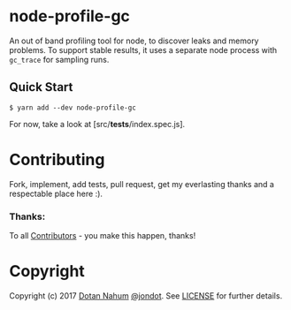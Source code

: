 # node-profile-gc

An out of band profiling tool for node, to discover leaks and memory problems. To support stable results, it uses a separate node process with `gc_trace` for sampling runs.

## Quick Start

```
$ yarn add --dev node-profile-gc
```

For now, take a look at [src/__tests__/index.spec.js].

# Contributing

Fork, implement, add tests, pull request, get my everlasting thanks and a respectable place here :).


### Thanks:

To all [Contributors](https://github.com/jondot/node-profile-gc/graphs/contributors) - you make this happen, thanks!


# Copyright

Copyright (c) 2017 [Dotan Nahum](http://gplus.to/dotan) [@jondot](http://twitter.com/jondot). See [LICENSE](LICENSE.txt) for further details.

